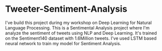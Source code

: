 # Tweeter-Sentiment-Analysis

I've build this project during my workshop on Deep Learning for Natural Language Processing. This is a Sentimental Analysis project where I'm analyze the sentiment of tweets using NLP and Deep Learning. It's trained on the Sentiment140 dataset with 1.6Million tweets. I've used LSTM based neural network to train my model for Sentiment Analysis.
